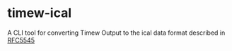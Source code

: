 # timew-ical
A CLI tool for converting Timew Output to the ical data format described in [RFC5545](https://datatracker.ietf.org/doc/html/rfc5545)
